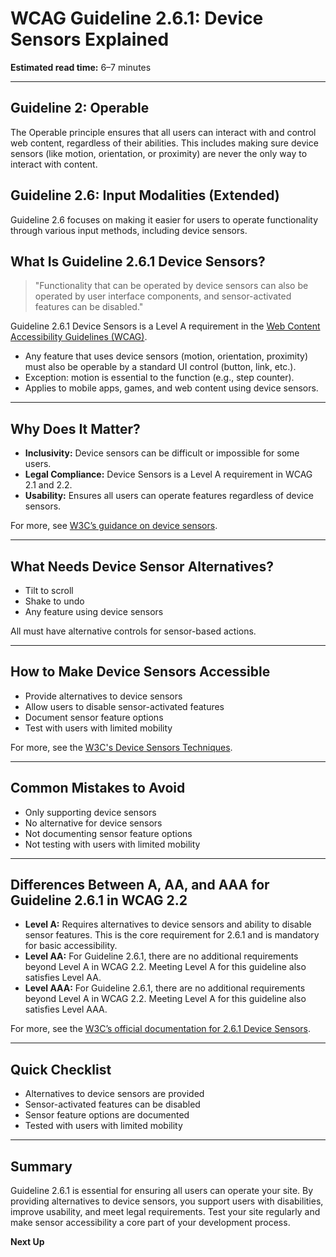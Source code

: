 <!--
title: 2.6.1 - Device Sensors
series: Making the Web Accessible for All
description: A practical guide to WCAG Guideline 2.6.1 (Device Sensors)—what it means, why it matters, and how to ensure users can operate functionality without relying on device sensors.
keywords: wcag 2.6.1, device sensors, accessibility, web standards, digital inclusion
image: WCAG-Series-2.6.1.png
imageAlt: Blue text on yellow background saying, "Web Content Accessibiilty Guiedlines (WCAG) 2.6.1 Explained, Device Sensors"
status: published
date: 2025-07-03
excerpt: This guideline ensures users can operate functionality without relying solely on device sensors.
next: /wcag/WCAG-Guideline-3-1-1-Language-of-Page-Explained, Guideline 3.1.1 - Language of Page
previous: /wcag/WCAG-Guideline-2-5-6-Concurrent-Input-Mechanisms-Explained, Guideline 2.5.6 - Concurrent Input Mechanisms
-->

# **WCAG Guideline 2.6.1: Device Sensors Explained**

**Estimated read time:** 6–7 minutes

---

## **Guideline 2: Operable**

The Operable principle ensures that all users can interact with and control web content, regardless of their abilities. This includes making sure device sensors (like motion, orientation, or proximity) are never the only way to interact with content.

## **Guideline 2.6: Input Modalities (Extended)**

Guideline 2.6 focuses on making it easier for users to operate functionality through various input methods, including device sensors.

## **What Is Guideline 2.6.1 Device Sensors?**

> "Functionality that can be operated by device sensors can also be operated by user interface components, and sensor-activated features can be disabled."

Guideline 2.6.1 Device Sensors is a Level A requirement in the [Web Content Accessibility Guidelines (WCAG)](https://www.w3.org/WAI/WCAG22/quickref/#device-sensors).

- Any feature that uses device sensors (motion, orientation, proximity) must also be operable by a standard UI control (button, link, etc.).
- Exception: motion is essential to the function (e.g., step counter).
- Applies to mobile apps, games, and web content using device sensors.

---

## **Why Does It Matter?**

- **Inclusivity:** Device sensors can be difficult or impossible for some users.
- **Legal Compliance:** Device Sensors is a Level A requirement in WCAG 2.1 and 2.2.
- **Usability:** Ensures all users can operate features regardless of device sensors.

For more, see [W3C’s guidance on device sensors](https://www.w3.org/WAI/WCAG22/Understanding/device-sensors.html).

---

## **What Needs Device Sensor Alternatives?**

- Tilt to scroll
- Shake to undo
- Any feature using device sensors

All must have alternative controls for sensor-based actions.

---

## **How to Make Device Sensors Accessible**

- Provide alternatives to device sensors
- Allow users to disable sensor-activated features
- Document sensor feature options
- Test with users with limited mobility

For more, see the [W3C's Device Sensors Techniques](https://www.w3.org/WAI/WCAG22/Techniques/general/G218).

---

## **Common Mistakes to Avoid**

- Only supporting device sensors
- No alternative for device sensors
- Not documenting sensor feature options
- Not testing with users with limited mobility

---

## **Differences Between A, AA, and AAA for Guideline 2.6.1 in WCAG 2.2**

- **Level A:** Requires alternatives to device sensors and ability to disable sensor features. This is the core requirement for 2.6.1 and is mandatory for basic accessibility.
- **Level AA:** For Guideline 2.6.1, there are no additional requirements beyond Level A in WCAG 2.2. Meeting Level A for this guideline also satisfies Level AA.
- **Level AAA:** For Guideline 2.6.1, there are no additional requirements beyond Level A in WCAG 2.2. Meeting Level A for this guideline also satisfies Level AAA.

For more, see the [W3C’s official documentation for 2.6.1 Device Sensors](https://www.w3.org/WAI/WCAG22/Understanding/device-sensors.html).

---

## **Quick Checklist**

- Alternatives to device sensors are provided
- Sensor-activated features can be disabled
- Sensor feature options are documented
- Tested with users with limited mobility

---

## **Summary**

Guideline 2.6.1 is essential for ensuring all users can operate your site. By providing alternatives to device sensors, you support users with disabilities, improve usability, and meet legal requirements. Test your site regularly and make sensor accessibility a core part of your development process.

**Next Up**
